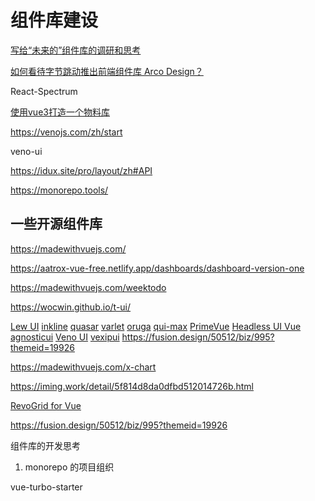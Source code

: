 # 组件库建设

 [写给“未来的”组件库的调研和思考](https://segmentfault.com/a/1190000041691150)

[如何看待字节跳动推出前端组件库 Arco Design？](https://www.zhihu.com/question/494828193)

React-Spectrum

[使用vue3打造一个物料库](https://toutiao.io/posts/7rzegwq/preview)

https://venojs.com/zh/start

veno-ui

https://idux.site/pro/layout/zh#API

https://monorepo.tools/


## 一些开源组件库

https://madewithvuejs.com/

https://aatrox-vue-free.netlify.app/dashboards/dashboard-version-one

https://madewithvuejs.com/weektodo

https://wocwin.github.io/t-ui/

[Lew UI](https://lew.kamtao.com/#/)
[inkline](https://www.inkline.io/)
[quasar](https://quasar.dev)
[varlet](https://github.com/varletjs/varlet)
[oruga](https://github.com/oruga-ui/oruga)
[qui-max](https://github.com/Qvant-lab/qui-max)
[PrimeVue](https://madewithvuejs.com/primevue)
[Headless UI Vue](https://madewithvuejs.com/headless-ui-vue)
[agnosticui](https://github.com/AgnosticUI/agnosticui)
[Veno UI](https://venoui.fdota.com/zh/start)
[vexipui](https://www.vexipui.com/zh-CN)
https://fusion.design/50512/biz/995?themeid=19926

https://madewithvuejs.com/x-chart

https://iming.work/detail/5f814d8da0dfbd512014726b.html

[RevoGrid for Vue](https://madewithvuejs.com/revogrid-for-vue)

https://fusion.design/50512/biz/995?themeid=19926

组件库的开发思考
1.  monorepo 的项目组织


vue-turbo-starter







